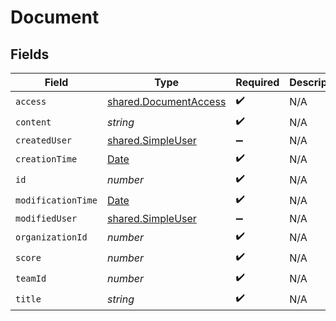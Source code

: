 # Document


## Fields

| Field                                                                                         | Type                                                                                          | Required                                                                                      | Description                                                                                   |
| --------------------------------------------------------------------------------------------- | --------------------------------------------------------------------------------------------- | --------------------------------------------------------------------------------------------- | --------------------------------------------------------------------------------------------- |
| `access`                                                                                      | [shared.DocumentAccess](../../../sdk/models/shared/documentaccess.md)                         | :heavy_check_mark:                                                                            | N/A                                                                                           |
| `content`                                                                                     | *string*                                                                                      | :heavy_check_mark:                                                                            | N/A                                                                                           |
| `createdUser`                                                                                 | [shared.SimpleUser](../../../sdk/models/shared/simpleuser.md)                                 | :heavy_minus_sign:                                                                            | N/A                                                                                           |
| `creationTime`                                                                                | [Date](https://developer.mozilla.org/en-US/docs/Web/JavaScript/Reference/Global_Objects/Date) | :heavy_check_mark:                                                                            | N/A                                                                                           |
| `id`                                                                                          | *number*                                                                                      | :heavy_check_mark:                                                                            | N/A                                                                                           |
| `modificationTime`                                                                            | [Date](https://developer.mozilla.org/en-US/docs/Web/JavaScript/Reference/Global_Objects/Date) | :heavy_check_mark:                                                                            | N/A                                                                                           |
| `modifiedUser`                                                                                | [shared.SimpleUser](../../../sdk/models/shared/simpleuser.md)                                 | :heavy_minus_sign:                                                                            | N/A                                                                                           |
| `organizationId`                                                                              | *number*                                                                                      | :heavy_check_mark:                                                                            | N/A                                                                                           |
| `score`                                                                                       | *number*                                                                                      | :heavy_check_mark:                                                                            | N/A                                                                                           |
| `teamId`                                                                                      | *number*                                                                                      | :heavy_check_mark:                                                                            | N/A                                                                                           |
| `title`                                                                                       | *string*                                                                                      | :heavy_check_mark:                                                                            | N/A                                                                                           |